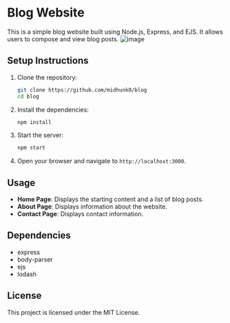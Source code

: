 # Blog Website

This is a simple blog website built using Node.js, Express, and EJS. It allows users to compose and view blog posts.
![image](https://github.com/user-attachments/assets/7ecf2d9b-ed8c-4986-b80e-845831dc37db)


## Setup Instructions

1. Clone the repository:
    ```sh
    git clone https://github.com/midhunk0/blog
    cd blog
    ```

2. Install the dependencies:
    ```sh
    npm install
    ```

3. Start the server:
    ```sh
    npm start
    ```

4. Open your browser and navigate to `http://localhost:3000`.

## Usage

- **Home Page**: Displays the starting content and a list of blog posts.
- **About Page**: Displays information about the website.
- **Contact Page**: Displays contact information.

## Dependencies

- express
- body-parser
- ejs
- lodash

## License

This project is licensed under the MIT License.
